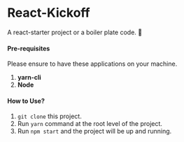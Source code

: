 # React-Kickoff
A react-starter project or a boiler plate code. :football:

#### Pre-requisites
Please ensure to have these applications on your machine.
1. <b>yarn-cli</b> 
2. <b>Node</b>
#### How to Use?
1. ```git clone``` this project. 
2. Run ```yarn``` command at the root level of the project.
3. Run ```npm start``` and the project will be up and running.



